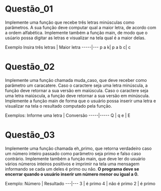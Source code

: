 # Questão_01
Implemente uma função que recebe três letras minúsculas como parâmetros. A sua função deve computar qual a maior letra, de acordo com a ordem alfabética. Implemente também a função main, de modo que o usúario possa digitar as letras e visualizar na tela qual é a maior delas.

Exemplo
Insira três letras | Maior letra 
-----|---
p a k| p
a b c| c

# Questão_02 
Implemente uma função chamada muda_caso, que deve receber como parâmetro um caracatere. Caso o caractere seja uma letra minúscula, a função deve retornar a sua versão em maiúscula. Caso o caractere seja uma letra maiúscula, a função deve retornar a sua versão em minúscula. Implemente a função main de forma que o usuário possa inserir uma letra e visualizar na tela o resultado computado pela função. 

Exemplos:
Informe uma letra | Conversão 
-----|-----
Q | q
e | E

# Questão_03
Implemente uma função chamada eh_primo, que retorna verdadeiro caso um número inteiro passado como parâmetro seja primo e falso caso contrário. Implemente também a função main, que deve ler do usuário vários números inteiros positivos e imprimir na tela uma mensagem informando se cada um deles é primo ou não. 
**O programa deve se encerrar quando o usuário inserir um número menor ou igual a 0.** 

Exemplo: 
Número | Resultado
---|---
3  | é primo 
4  | não é primo 
2  | é primo


